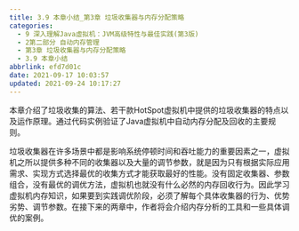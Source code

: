 ```yaml
---
title: 3.9 本章小结_第3章 垃圾收集器与内存分配策略
categories: 
  - 9 深入理解Java虛拟机：JVM高级特性与最佳实践(第3版)
  - 2第二部分 自动内存管理
  - 第3章 垃圾收集器与内存分配策略
  - 3.9 本章小结
abbrlink: efd7d01c
date: 2021-09-17 10:03:57
updated: 2021-09-24 10:17:27
---
```

本章介绍了垃圾收集的算法、若干款HotSpot虚拟机中提供的垃圾收集器的特点以及运作原理。通过代码实例验证了Java虚拟机中自动内存分配及回收的主要规则。

垃圾收集器在许多场景中都是影响系统停顿时间和吞吐能力的重要因素之一，虚拟机之所以提供多种不同的收集器以及大量的调节参数，就是因为只有根据实际应用需求、实现方式选择最优的收集方式才能获取最好的性能。没有固定收集器、参数组合，没有最优的调优方法，虚拟机也就没有什么必然的内存回收行为。因此学习虚拟机内存知识，如果要到实践调优阶段，必须了解每个具体收集器的行为、优势劣势、调节参数。在接下来的两章中，作者将会介绍内存分析的工具和一些具体调优的案例。
